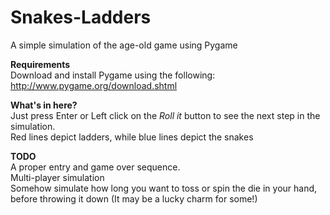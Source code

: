 # Snakes-Ladders
A simple simulation of the age-old game using Pygame

<b> Requirements </b>  
Download and install Pygame using the following:  
http://www.pygame.org/download.shtml  

<b> What's in here? </b>  
Just press Enter or Left click on the <i>Roll it</i> button to see the next step in the simulation.  
Red lines depict ladders, while blue lines depict the snakes  

<b> TODO </b>  
A proper entry and game over sequence.  
Multi-player simulation  
Somehow simulate how long you want to toss or spin the die in your hand, before throwing it down (It may be a lucky charm for some!)  

